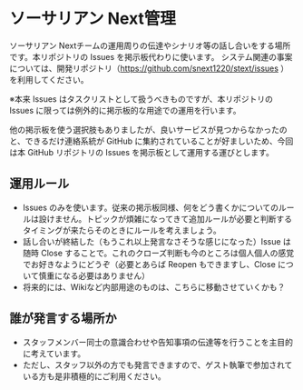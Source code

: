 # ソーサリアン Next管理

ソーサリアン Nextチームの運用周りの伝達やシナリオ等の話し合いをする場所です。本リポジトリの Issues を掲示板代わりに使います。
システム関連の事案については、開発リポジトリ（https://github.com/snext1220/stext/issues ）を利用してください。

※本来 Issues はタスクリストとして扱うべきものですが、本リポジトリの Issues に限っては例外的に掲示板的な用途での運用を行います。

他の掲示板を使う選択肢もありましたが、良いサービスが見つからなかったのと、できるだけ連絡系統が GitHub に集約されていることが好ましいため、今回は本 GitHub リポジトリの Issues を掲示板として運用する運びとします。

## 運用ルール

+ Issues のみを使います。従来の掲示板同様、何をどう書くかについてのルールは設けません。トピックが煩雑になってきて追加ルールが必要と判断するタイミングが来たらそのときにルールを考えましょう。
+ 話し合いが終結した（もうこれ以上発言なさそうな感じになった）Issue は随時 Close することで。これのクローズ判断も今のところは個人個人の感覚でお好きなようにどうぞ（必要とあらば Reopen もできますし、Close について慎重になる必要はありません）
+ 将来的には、Wikiなど内部用途のものは、こちらに移動させていくかも？

## 誰が発言する場所か

+ スタッフメンバー同士の意識合わせや告知事項の伝達等を行うことを主目的に考えています。
+ ただし、スタッフ以外の方でも発言できますので、ゲスト執筆で参加されている方も是非積極的にご利用ください。
